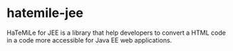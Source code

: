 # hatemile-jee
HaTeMiLe for JEE is a library that help developers to convert a HTML code in a code more accessible for Java EE web applications.
